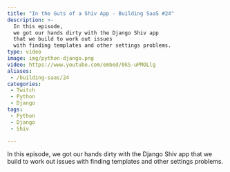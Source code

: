 ```yaml
---
title: "In the Guts of a Shiv App - Building SaaS #24"
description: >-
  In this episode,
  we got our hands dirty with the Django Shiv app
  that we build to work out issues
  with finding templates and other settings problems.
type: video
image: img/python-django.png
video: https://www.youtube.com/embed/0kS-uPMOLlg
aliases:
 - /building-saas/24
categories:
 - Twitch
 - Python
 - Django
tags:
 - Python
 - Django
 - Shiv

---
```


In this episode,
we got our hands dirty with the Django Shiv app
that we build to work out issues
with finding templates and other settings problems.
